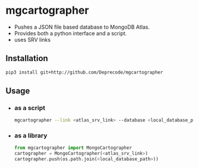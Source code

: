 # mgcartographer

- Pushes a JSON file based database to MongoDB Atlas.   
- Provides both a python interface and a script.   
- uses SRV links  

## Installation 
```sh
pip3 install git+http://github.com/Deprecode/mgcartographer
```
## Usage
  - ### as a script
    ```sh
    mgcartographer --link <atlas_srv_link> --database <local_database_path>
    ```  
  - ### as a library
    ```python
    from mgcartographer import MongoCartographer
    cartographer = MongoCartographer(<atlas_srv_link>)
    cartographer.push(os.path.join(<local_database_path>))
    ```